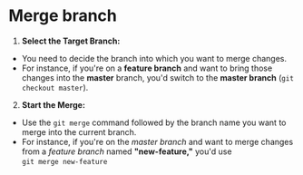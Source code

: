 # Merge branch
1. **Select the Target Branch:**
  - You need to decide the branch into which you want to merge changes.
  - For instance, if you're on a **feature branch** and want to bring those changes into the **master** branch, you'd switch to the **master branch** (```git checkout master```).
2. **Start the Merge:**
  - Use the ```git merge``` command followed by the branch name you want to merge into the current branch.
  - For instance, if you're on the _master branch_ and want to merge changes from a _feature branch_ named **"new-feature,"** you'd use  
    ```git merge new-feature```
